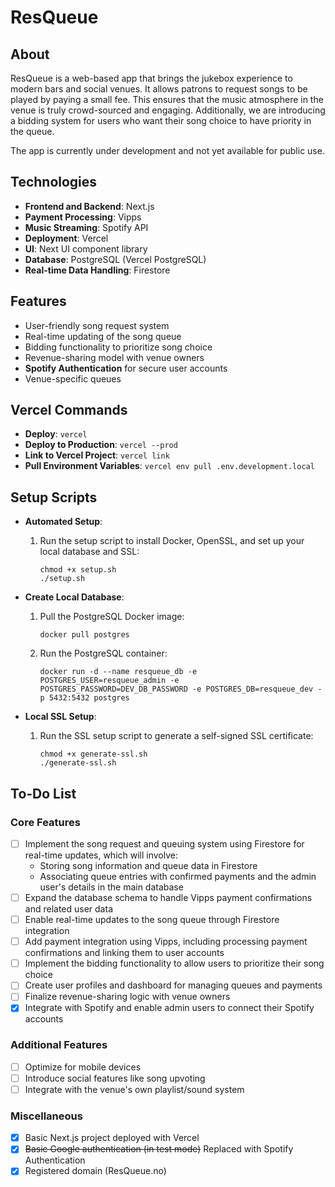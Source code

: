 # ResQueue

## About

ResQueue is a web-based app that brings the jukebox experience to modern bars and social venues. It allows patrons to request songs to be played by paying a small fee. This ensures that the music atmosphere in the venue is truly crowd-sourced and engaging. Additionally, we are introducing a bidding system for users who want their song choice to have priority in the queue.

The app is currently under development and not yet available for public use.

## Technologies

- **Frontend and Backend**: Next.js
- **Payment Processing**: Vipps
- **Music Streaming**: Spotify API
- **Deployment**: Vercel
- **UI**: Next UI component library
- **Database**: PostgreSQL (Vercel PostgreSQL)
- **Real-time Data Handling**: Firestore

## Features

- User-friendly song request system
- Real-time updating of the song queue
- Bidding functionality to prioritize song choice
- Revenue-sharing model with venue owners
- **Spotify Authentication** for secure user accounts
- Venue-specific queues

## Vercel Commands

- **Deploy**: `vercel`
- **Deploy to Production**: `vercel --prod`
- **Link to Vercel Project**: `vercel link`
- **Pull Environment Variables**: `vercel env pull .env.development.local`

## Setup Scripts

- **Automated Setup**:
  1. Run the setup script to install Docker, OpenSSL, and set up your local database and SSL:
     ```
     chmod +x setup.sh
     ./setup.sh
     ```

- **Create Local Database**:

  1. Pull the PostgreSQL Docker image:
     ```
     docker pull postgres
     ```
  2. Run the PostgreSQL container:
     ```
     docker run -d --name resqueue_db -e POSTGRES_USER=resqueue_admin -e POSTGRES_PASSWORD=DEV_DB_PASSWORD -e POSTGRES_DB=resqueue_dev -p 5432:5432 postgres
     ```

- **Local SSL Setup**:
  1. Run the SSL setup script to generate a self-signed SSL certificate:
     ```
     chmod +x generate-ssl.sh
     ./generate-ssl.sh
     ```

## To-Do List

### Core Features

- [ ] Implement the song request and queuing system using Firestore for real-time updates, which will involve:
  - Storing song information and queue data in Firestore
  - Associating queue entries with confirmed payments and the admin user's details in the main database
- [ ] Expand the database schema to handle Vipps payment confirmations and related user data
- [ ] Enable real-time updates to the song queue through Firestore integration
- [ ] Add payment integration using Vipps, including processing payment confirmations and linking them to user accounts
- [ ] Implement the bidding functionality to allow users to prioritize their song choice
- [ ] Create user profiles and dashboard for managing queues and payments
- [ ] Finalize revenue-sharing logic with venue owners
- [x] Integrate with Spotify and enable admin users to connect their Spotify accounts

### Additional Features

- [ ] Optimize for mobile devices
- [ ] Introduce social features like song upvoting
- [ ] Integrate with the venue's own playlist/sound system

### Miscellaneous

- [x] Basic Next.js project deployed with Vercel
- [x] ~~Basic Google authentication (in test mode)~~ Replaced with Spotify Authentication
- [x] Registered domain (ResQueue.no)
